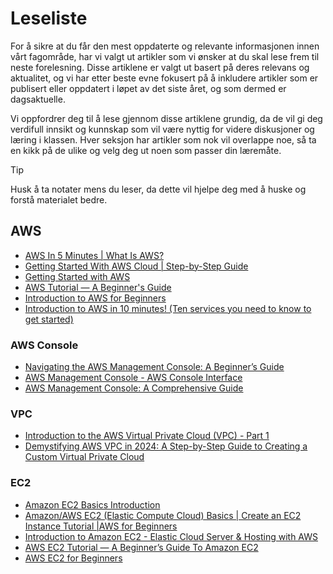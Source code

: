 # Leseliste
For å sikre at du får den mest oppdaterte og relevante informasjonen innen vårt fagområde, har vi valgt ut artikler som vi ønsker at du skal lese frem til neste forelesning. Disse artiklene er valgt ut basert på deres relevans og aktualitet, og vi har etter beste evne fokusert på å inkludere artikler som er publisert eller oppdatert i løpet av det siste året, og som dermed er dagsaktuelle.

Vi oppfordrer deg til å lese gjennom disse artiklene grundig, da de vil gi deg verdifull innsikt og kunnskap som vil være nyttig for videre diskusjoner og læring i klassen. Hver seksjon har artikler som nok vil overlappe noe, så ta en kikk på de ulike og velg deg ut noen som passer din læremåte.

> [!TIP]  
> Husk å ta notater mens du leser, da dette vil hjelpe deg med å huske og forstå materialet bedre.

## AWS

- [AWS In 5 Minutes | What Is AWS?](https://www.youtube.com/watch?v=3XFODda6YXo)
- [Getting Started With AWS Cloud | Step-by-Step Guide](https://www.youtube.com/watch?v=CjKhQoYeR4Q)
- [Getting Started with AWS](https://aws.amazon.com/getting-started/)
- [AWS Tutorial — A Beginner's Guide](https://medium.com/@dsshiva/aws-tutorial-a-beginners-guide-d5c30eaac881)
- [Introduction to AWS for Beginners](https://medium.com/my-experiments-with-aws/introduction-to-aws-for-beginners-a3ea59ee6c8a)
- [Introduction to AWS in 10 minutes! (Ten services you need to know to get started)](https://www.youtube.com/watch?v=J-w4CJLeAfc)

### AWS Console
- [Navigating the AWS Management Console: A Beginner’s Guide](https://medium.com/@teksacademy/navigating-the-aws-management-console-a-beginners-guide-5a48c22b2ea8)
- [AWS Management Console - AWS Console Interface](https://medium.com/edureka/aws-console-fd768626c7d4)
- [AWS Management Console: A Comprehensive Guide](https://digitalcloud.training/aws-management-console-a-comprehensive-guide/)

### VPC
- [Introduction to the AWS Virtual Private Cloud (VPC) - Part 1](https://blog.awsfundamentals.com/amazon-vpc-introduction-part-1)
- [Demystifying AWS VPC in 2024: A Step-by-Step Guide to Creating a Custom Virtual Private Cloud](https://medium.com/@mudasirhaji/demystifying-aws-vpc-in-2024-a-step-by-step-guide-to-creating-a-custom-virtual-private-cloud-676559c44afb)

### EC2

- [Amazon EC2 Basics Introduction](https://www.youtube.com/watch?v=eo0sp1xzYCY)
- [Amazon/AWS EC2 (Elastic Compute Cloud) Basics | Create an EC2 Instance Tutorial |AWS for Beginners](https://www.youtube.com/watch?v=eaicwmnSdCs)
- [Introduction to Amazon EC2 - Elastic Cloud Server & Hosting with AWS](https://www.youtube.com/watch?v=TsRBftzZsQo)
- [AWS EC2 Tutorial — A Beginner’s Guide To Amazon EC2](https://medium.com/edureka/aws-ec2-tutorial-16583cc7798e)
- [AWS EC2 for Beginners](https://towardsdatascience.com/aws-ec2-for-beginners-56df2e820d7f)